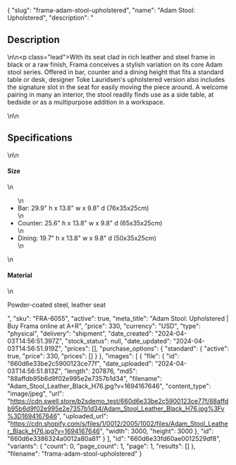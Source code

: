 {
  "slug": "frama-adam-stool-upholstered",
  "name": "Adam Stool: Upholstered",
  "description": "<h2>Description</h2>\n<!-- split -->\n<p class=\"lead\">With its seat clad in rich leather and steel frame in black or a raw finish, Frama conceives a stylish variation on its core Adam stool series. Offered in bar, counter and a dining height that fits a standard table or desk, designer Toke Lauridsen's upholstered version also includes the signature slot in the seat for easily moving the piece around. A welcome pairing in many an interior, the stool readily finds use as a side table, at bedside or as a multipurpose addition in a workspace.</p>\n<!-- split -->\n<h2>Specifications</h2>\n<!-- split -->\n<h4>Size</h4>\n<ul>\n<li>Bar: 29.9\" h x 13.8\" w x 9.8\" d (76x35x25cm)</li>\n<li>Counter: 25.6\" h x 13.8\" w x 9.8\" d (65x35x25cm)</li>\n<li>Dining: 19.7\" h x 13.8\" w x 9.8\" d (50x35x25cm)</li>\n</ul>\n<h4>Material</h4>\n<p><span>Powder-coated steel, leather seat</span></p>",
  "sku": "FRA-6055",
  "active": true,
  "meta_title": "Adam Stool: Upholstered | Buy Frama online at A+R",
  "price": 330,
  "currency": "USD",
  "type": "physical",
  "delivery": "shipment",
  "date_created": "2024-04-03T14:56:51.397Z",
  "stock_status": null,
  "date_updated": "2024-04-03T14:56:51.919Z",
  "prices": [],
  "purchase_options": {
    "standard": {
      "active": true,
      "price": 330,
      "prices": []
    }
  },
  "images": [
    {
      "file": {
        "id": "660d6e33be2c5900123ce77f",
        "date_uploaded": "2024-04-03T14:56:51.813Z",
        "length": 207876,
        "md5": "88affdb95b6d9f02e995e2e7357b1d34",
        "filename": "Adam_Stool_Leather_Black_H76.jpg?v=1694167646",
        "content_type": "image/jpeg",
        "url": "https://cdn.swell.store/b2sdemo_test/660d6e33be2c5900123ce77f/88affdb95b6d9f02e995e2e7357b1d34/Adam_Stool_Leather_Black_H76.jpg%3Fv%3D1694167646",
        "uploaded_url": "https://cdn.shopify.com/s/files/1/0012/2005/1002/files/Adam_Stool_Leather_Black_H76.jpg?v=1694167646",
        "width": 3000,
        "height": 3000
      },
      "id": "660d6e3386324a0012a80a81"
    }
  ],
  "id": "660d6e33fd60ae0012529df8",
  "variants": {
    "count": 0,
    "page_count": 1,
    "page": 1,
    "results": []
  },
  "filename": "frama-adam-stool-upholstered"
}